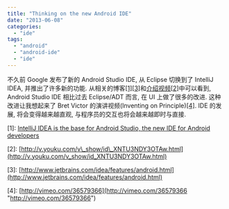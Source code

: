 ```yaml
---
title: "Thinking on the new Android IDE"
date: "2013-06-08"
categories: 
  - "ide"
tags: 
  - "android"
  - "android-ide"
  - "ide"
---
```


不久前 Google 发布了新的 Android Studio IDE, 从 Eclipse 切换到了 IntelliJ IDEA, 并推出了许多新的功能. 从相关的博客[\[1\]](http://blog.jetbrains.com/blog/2013/05/15/intellij-idea-is-the-base-for-android-studio-the-new-ide-for-android-developers/)[\[3\]](http://www.jetbrains.com/idea/features/android.html)和[介绍视频\[2\]](http://v.youku.com/v_show/id_XNTU3NDY3OTAw.html)中可以看到, Android Studio IDE 相比过去 Eclipse/ADT 而言, 在 UI 上做了很多的改进. 这种改进让我想起来了 Bret Victor 的演讲视频(Inventing on Principle)[\[4\]](http://vimeo.com/36579366). IDE 的发展, 将会变得越来越直观, 与程序员的交互也将会越来越即时与直接.

\[1\]: [IntelliJ IDEA is the base for Android Studio, the new IDE for Android developers](http://blog.jetbrains.com/blog/2013/05/15/intellij-idea-is-the-base-for-android-studio-the-new-ide-for-android-developers/)

\[2\]: [http://v.youku.com/v\_show/id\_XNTU3NDY3OTAw.html](http://v.youku.com/v_show/id_XNTU3NDY3OTAw.html)

\[3\]: [http://www.jetbrains.com/idea/features/android.html](http://www.jetbrains.com/idea/features/android.html)

\[4\]: [http://vimeo.com/36579366](http://vimeo.com/36579366 "http://vimeo.com/36579366")
